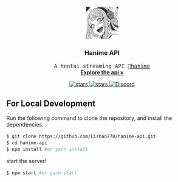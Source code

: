 <p align="center">
  <a href="https://github.com/Lishan778/hanime-api">
    <img src="images/image1.png" alt="Logo" width="85" height="85">
  </a>

  <h3 align="center">Hanime API</h3>

  <p align="center">
    <samp>A hentai streaming API 👀<a href="https://hanime.tv/">hanime</a></samp>
    <br />
    <a href="#routes"><strong>Explore the api »</strong></a>
    <br />
  </p>
  <p align="center">
    <a href="https://github.com/Lishan778/hanime-api/actions/workflows/docker-build.yml">
      <img src="https://github.com/Lishan778/hanime-api/actions/workflows/docker-build.yml/badge.svg" alt="stars">
    </a>
    <a href="https://github.com/Lishan778/hanime-api">
      <img src="https://img.shields.io/github/stars/Lishan778/hanime-api" alt="stars">
    </a>
    <a href="https://discord.gg/KyKye8TXsJ">
      <img src="https://img.shields.io/discord/961164998363738133?color=7289da&label=discord&logo=discord&logoColor=7289da" alt="Discord">
    </a>
  </p>
</p>

## For Local Development

Run the following command to clone the repository, and install the dependencies.

```sh
$ git clone https://github.com/Lishan778/hanime-api.git
$ cd hanime-api
$ npm install #or yarn install
```

start the server!

```sh
$ npm start #or yarn start
```


